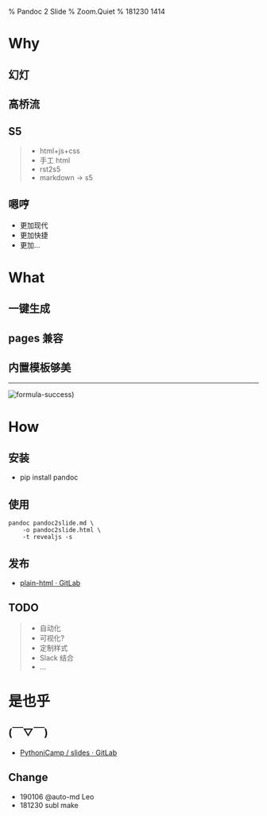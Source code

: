 % Pandoc 2 Slide
% Zoom.Quiet
% 181230 1414

# Why

## 幻灯

## 高桥流

## S5
> - html+js+css
> - 手工 html
> - rst2s5
> - markdown -> s5

## 嗯哼
- 更加现代
- 更加快捷
- 更加...

# What

## 一键生成

## pages 兼容

## 内置模板够美
------------------

![formula-success)](http://0.zoomquiet.top/ZQCollection/infograph/100126-formula-success.png)

# How

## 安装
- pip install pandoc

## 使用
    pandoc pandoc2slide.md \
        -o pandoc2slide.html \
        -t revealjs -s

## 发布
- [plain-html · GitLab](https://gitlab.com/pages/plain-html/)

## TODO
> - 自动化
> - 可视化?
> - 定制样式
> - Slack 结合
> - ...

# 是也乎

## (￣▽￣)
- [PythoniCamp / slides · GitLab](https://gitlab.com/pythonicamp/slides)

## Change
- 190106 @auto-md Leo
- 181230 subl make

